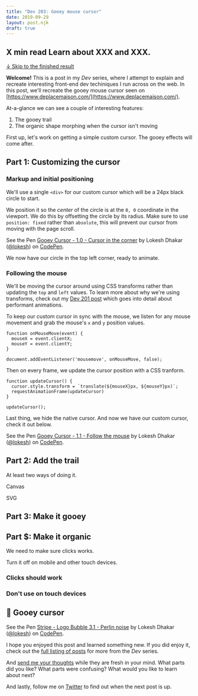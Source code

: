 ```yaml
---
title: "Dev 203: Gooey mouse cursor"
date: 2019-09-29
layout: post.njk
draft: true
---
```

<h2 class="subtitle">
  <span class="post-time">X min read</span>
  Learn about XXX and XXX.
</h2>

<!-- <div class="figure figure__video">
    <video style="width: 100%; max-width: 720px" autoplay loop muted playsinline>
        <source src="/media/posts/dev/202/logo-bubbles.mp4" type="video/mp4" />
    </video>
</div>
 -->
<a href="#final-example">↓ Skip to the finished result</a>

<strong>Welcome!</strong> This is a post in my _Dev_ series, where I attempt to explain and recreate interesting front-end dev techiniques I run across on the web. In this post, we'll recreate the gooey mouse cursor seen on [https://www.deplacemaison.com/](https://www.deplacemaison.com/).

At-a-glance we can see a couple of interesting features:

1. The gooey trail
2. The organic shape morphing when the cursor isn't moving

First up, let's work on getting a simple custom cursor. The gooey effects will come after.

## Part 1: Customizing the cursor

### Markup and initial positioning

We'll use a single `<div>` for our custom cursor which will be a 24px black circle to start.

We position it so the _center_ of the circle is at the `0, 0` coordinate in the viewport. We do this by offsetting the circle by its radius. Make sure to use `position: fixed` rather than `absolute`, this will prevent our cursor from moving with the page scroll.

<p class="codepen" data-height="400" data-theme-id="35671" data-default-tab="css,result" data-user="lokesh" data-slug-hash="LYPoamB" data-editable="true" data-pen-title="Gooey Cursor - 1.0 - Cursor in the corner">
  <span>See the Pen <a href="https://codepen.io/lokesh/pen/LYPoamB">
  Gooey Cursor - 1.0 - Cursor in the corner</a> by Lokesh Dhakar (<a href="https://codepen.io/lokesh">@lokesh</a>)
  on <a href="https://codepen.io">CodePen</a>.</span>
</p>

We now have our circle in the top left corner, ready to animate.

### Following the mouse

We'll be moving the cursor around using CSS transforms rather than updating the `top` and `left` values. To learn more about why we're using transforms, check out my [Dev 201 post](https://lokeshdhakar.com/dev-201-stripe.coms-main-navigation/) which goes into detail about performant animations.

To keep our custom cursor in sync with the mouse, we listen for any mouse movement and grab the mouse's `x` and `y` position values.

<pre><code class="prism language-js line-numbers">function onMouseMove(event) {
  mouseX = event.clientX;
  mouseY = event.clientY;
}

document.addEventListener('mousemove', onMouseMove, false);</code></pre>

Then on every frame, we update the cursor position with a CSS tranform.

<pre><code class="prism language-js line-numbers">function updateCursor() {  
  cursor.style.transform = `translate(${mouseX}px, ${mouseY}px)`;  
  requestAnimationFrame(updateCursor)
}

updateCursor();</code></pre>

Last thing, we hide the native cursor. And now we have our custom cursor, check it out below.

<p class="codepen" data-height="400" data-theme-id="35671" data-default-tab="js,result" data-user="lokesh" data-slug-hash="aborxmQ" data-pen-title="Gooey Cursor - 1.1 - Follow the mouse">
  <span>See the Pen <a href="https://codepen.io/lokesh/pen/aborxmQ">
  Gooey Cursor - 1.1 - Follow the mouse</a> by Lokesh Dhakar (<a href="https://codepen.io/lokesh">@lokesh</a>)
  on <a href="https://codepen.io">CodePen</a>.</span>
</p>


## Part 2: Add the trail


At least two ways of doing it.

Canvas

SVG

## Part 3: Make it gooey


## Part $: Make it organic

We need to make sure clicks works. 

Turn it off on mobile and other touch devices.

### Clicks should work

### Don't use on touch devices


## 🏁 Gooey cursor

<a id="final-example"></a>
<p data-height="640" data-theme-id="35671" data-slug-hash="GPPKGQ" data-default-tab="result" data-user="lokesh" data-pen-title="Stripe - Logo Bubble 3.1 - Perlin noise" class="codepen">See the Pen <a href="https://codepen.io/lokesh/pen/GPPKGQ/">Stripe - Logo Bubble 3.1 - Perlin noise</a> by Lokesh Dhakar (<a href="https://codepen.io/lokesh">@lokesh</a>) on <a href="https://codepen.io">CodePen</a>.</p>

I hope you enjoyed this post and learned something new. If you did enjoy it, check out the [full listing of posts](/blog/) for more from the _Dev_ series.

And <a href="#" class="js-email-link">send me your thoughts</a> while they are fresh in your mind. What parts did you like? What parts were confusing? What would you like to learn about next?

And lastly, follow me on [Twitter](https://twitter.com/lokesh) to find out when the next post is up.


<link rel="stylesheet" href="/css/dev-posts.css">
<link rel="stylesheet" href="/css/prism-syntax-highlighting.css">

<script src="/js/prism.min.js"></script>
<script async src="https://static.codepen.io/assets/embed/ei.js"></script>
<script src="https://cdn.rawgit.com/josephg/noisejs/master/perlin.js"></script>

<script>

const canvas = document.getElementById('canvas-perlin');
const ctx = canvas.getContext('2d');

// Set display size (css pixels).
let width = canvas.parentElement.offsetWidth;
let height = 400;

// setInterval
let plotting;

function setupCanvas() {
  canvas.style.width = width + 'px';
  canvas.style.height = height + 'px';

  // Set actual size in memory (scaled to account for extra pixel density).
  let scale = window.devicePixelRatio; // <--- Change to 1 on retina screens to see blurry canvas.
  canvas.width = width * scale;
  canvas.height = height * scale;

  // Normalize coordinate system to use css pixels.
  ctx.scale(scale, scale);
}

function clearCanvas() {
  ctx.fillStyle = '#fff';
  ctx.fillRect(0, 0, canvas.width, canvas.height);
}

function startPlotting() {
  let x = 0;
  let noiseSpeed = 0.02;

  plotting = setInterval(() => {
    x += 4;

    /* Random noise */
    ctx.beginPath();
    ctx.arc(x, Math.random() * (height / 2),  2, 0, 2 * Math.PI, false)
    ctx.fillStyle = '#f96a38';
    ctx.fill();

    /* Perlin noise */
    let noisey = (noise.simplex2(noiseSeed, 0));
    noiseSeed += noiseSpeed;
    ctx.beginPath();
    ctx.arc(x, (noisey * (height / 4)) + (height * 0.75),  2, 0, 2 * Math.PI, false)
    ctx.fillStyle = '#f96a38';
    ctx.fill();

    if (x > canvas.width) {
      stopPlotting();
    }
  }, 50)
}

function stopPlotting() {
  clearInterval(plotting);
}

noise.seed(Math.floor(Math.random() * 64000));
let noiseSeed = 0;

setupCanvas();
clearCanvas();
startPlotting();

document.getElementById('perlin-replay-btn').addEventListener('click', () => {
  stopPlotting();
  clearCanvas();
  startPlotting();
})
</script>


<style>
figcaption {
  margin-top: 0.5rem;
}

.button {
  color: white;
  font-weight: var(--weight-bold);
  background: var(--primary-color);
  padding: 0.5rem 0.75rem;
  border-radius: var(--radius);
  border: 0;
}
</style>
